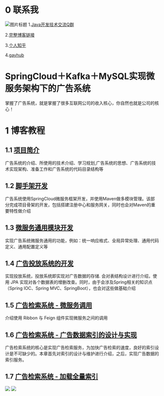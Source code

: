 # 0 联系我
![](http://upload-images.jianshu.io/upload_images/4685968-6a8b28d2fd95e8b7?imageMogr2/auto-orient/strip%7CimageView2/2/w/1240 "图片标题") 
1.[Java开发技术交流Q群](https://jq.qq.com/?_wv=1027&k=5UB4P1T)

2.[完整博客链接](http://www.shishusheng.com)

3.[个人知乎](http://www.zhihu.com/people/shi-shu-sheng-)

4.[gayhub](https://github.com/Wasabi1234)

# SpringCloud＋Kafka＋MySQL实现微服务架构下的广告系统
掌握了广告系统，就是掌握了很多互联网公司的收入核心，你自然也就是公司的核心！

# 1 博客教程
## 1.1 [项目简介](https://www.jianshu.com/p/69a703b080b6)
广告系统的介绍、所使用的技术介绍、学习规划,广告系统的思想、广告系统的技术实现架构、准备工作和广告系统的代码目录结构等

## 1.2 [脚手架开发](https://www.jianshu.com/p/5504269507f1)
广告系统使用SpringCloud微服务框架开发，并使用Maven做多模块管理。该部分完成项目骨架的开发，包括搭建注册中心和服务网关，同时也会对Maven的重要特性做介绍

## 1.3 [微服务通用模块开发](https://www.jianshu.com/p/e3c2b9e729dd)
实现广告系统微服务通用的功能，例如：统一响应格式、全局异常处理、通用代码定义、通用配置定义等

## 1.4 [广告投放系统的开发](https://www.jianshu.com/p/bfde2ed70106)
实现投放系统，投放系统即实现对广告数据的存储.
会对表结构设计进行介绍，使用 JPA 实现对各个数据表的增删改查。同时，由于会涉及Spring相关的知识点（Spring IOC、Spring MVC、SpringBoot），也会对这些做基础介绍

## 1.5  [广告检索系统 - 微服务调用](https://www.jianshu.com/p/9c62c0fbd139)
介绍使用 Ribbon 与 Feign 组件实现微服务之间的调用

## 1.6 [广告检索系统 - 广告数据索引的设计与实现](https://www.jianshu.com/p/685f1a5aafd0)
广告检索系统的核心是实现广告检索服务，为加快广告检索的速度，良好的索引设计是不可缺少的。本章首先对索引的设计与维护进行介绍，之后，实现广告数据的索引服务。

## 1.7 [广告检索系统 - 加载全量索引]()

![](https://upload-images.jianshu.io/upload_images/4685968-c88d77d6f38a771b.png?imageMogr2/auto-orient/strip%7CimageView2/2/w/1240)
![](https://upload-images.jianshu.io/upload_images/4685968-091b54b1fa8b5748.png?imageMogr2/auto-orient/strip%7CimageView2/2/w/1240)
